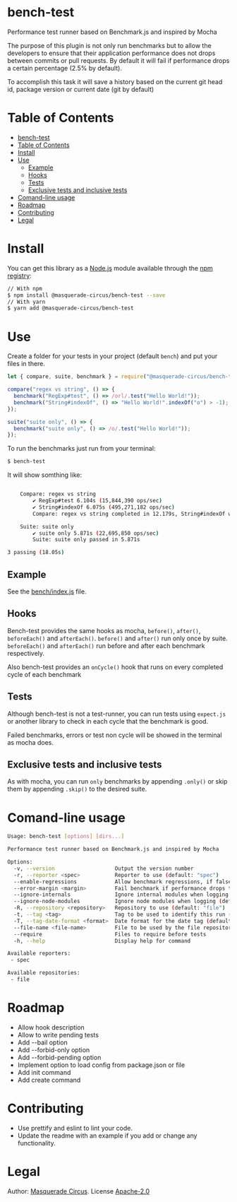 # bench-test

Performance test runner based on Benchmark.js and inspired by Mocha

The purpose of this plugin is not only run benchmarks but to allow the developers to ensure that their application performance does not drops between commits or pull requests. 
By default it will fail if performance drops a certain percentage (2.5% by default). 

To accomplish this task it will save a history based on the current git head id, package version or current date (git by default)

# Table of Contents

- [bench-test](#bench-test)
- [Table of Contents](#table-of-contents)
- [Install](#install)
- [Use](#use)
  - [Example](#example)
  - [Hooks](#hooks)
  - [Tests](#tests)
  - [Exclusive tests and inclusive tests](#exclusive-tests-and-inclusive-tests)
- [Comand-line usage](#comand-line-usage)
- [Roadmap](#roadmap)
- [Contributing](#contributing)
- [Legal](#legal)



# Install

You can get this library as a [Node.js](https://nodejs.org/en/) module available through the [npm registry](https://www.npmjs.com/):

```bash
// With npm
$ npm install @masquerade-circus/bench-test --save
// With yarn
$ yarn add @masquerade-circus/bench-test
```

# Use 

Create a folder for your tests in your project (default `bench`) and put your files in there.

```javascript
let { compare, suite, benchmark } = require("@masquerade-circus/bench-test");

compare("regex vs string", () => {
  benchmark("RegExp#test", () => /orl/.test("Hello World!"));
  benchmark("String#indexOf", () => "Hello World!".indexOf("o") > -1);
});

suite("suite only", () => {
  benchmark("suite only", () => /o/.test("Hello World!"));
});
```

To run the benchmarks just run from your terminal: 
```bash
$ bench-test
```

It will show somthing like: 
```bash

    Compare: regex vs string
        ✔ RegExp#test 6.104s (15,844,390 ops/sec)
        ✔ String#indexOf 6.075s (495,271,182 ops/sec)
        Compare: regex vs string completed in 12.179s, String#indexOf was fastest by 96.801%

    Suite: suite only
        ✔ suite only 5.871s (22,695,850 ops/sec)
        Suite: suite only passed in 5.871s

3 passing (18.05s)
```

## Example

See the [bench/index.js](bench/index.js) file.

## Hooks 

Bench-test provides the same hooks as mocha, `before()`, `after()`, `beforeEach()` and `afterEach()`. `before()` and `after()` run only once by suite. `beforeEach()` and `afterEach()` run before and after each benchmark respectively. 

Also bench-test provides an `onCycle()` hook that runs on every completed cycle of each benchmark

## Tests 
Although bench-test is not a test-runner, you can run tests using `expect.js` or another library to check in each cycle that the benchmark is good.

Failed benchmarks, errors or test non cycle will be showed in the terminal as mocha does.

## Exclusive tests and inclusive tests

As with mocha, you can run `only` benchmarks by appending `.only()` or skip them by appending `.skip()` to the desired suite. 

# Comand-line usage

```bash
Usage: bench-test [options] [dirs...]

Performance test runner based on Benchmark.js and inspired by Mocha

Options:
  -v, --version                   Output the version number
  -r, --reporter <spec>           Reporter to use (default: "spec")
  --enable-regressions            Allow benchmark regressions, if false benchmark will fail if there is a regression (default: false)
  --error-margin <margin>         Fail benchmark if performance drops this percentage amount (default: 2.5)
  --ignore-internals              Ignore internal modules when logging (default: true)
  --ignore-node-modules           Ignore node modules when logging (default: true)
  -R, --repository <repository>   Repository to use (default: "file")
  -t, --tag <tag>                 Tag to be used to identify this run (default: "git")
  -T, --tag-date-format <format>  Date format for the date tag (default: "YYYY-MM-DD")
  --file-name <file-name>         File to be used by the file repository (default: "bench/.bench-test.json")
  --require                       Files to require before tests
  -h, --help                      Display help for command

Available reporters:
 - spec

Available repositories:
 - file
```

# Roadmap

- Allow hook description
- Allow to write pending tests
- Add --bail option
- Add --forbid-only option
- Add --forbid-pending option
- Implement option to load config from package.json or file
- Add init command
- Add create command

# Contributing
-   Use prettify and eslint to lint your code.
-   Update the readme with an example if you add or change any functionality.

# Legal

Author: [Masquerade Circus](http://masquerade-circus.net). License [Apache-2.0](https://opensource.org/licenses/Apache-2.0)